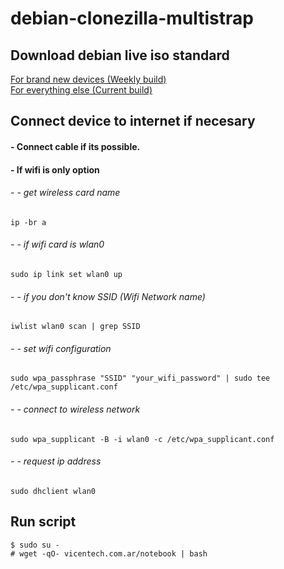 # debian-clonezilla-multistrap

## Download debian live iso standard

<div>
 <a href "https://cdimage.debian.org/cdimage/weekly-live-builds/amd64/iso-hybrid/debian-live-testing-amd64-standard.iso">
For brand new devices (Weekly build)
 </a>
<br>
 <a href "https://cdimage.debian.org/debian-cd/current-live/amd64/iso-hybrid/" >
For everything else (Current build)
 </a>
</div>

## Connect device to internet if necesary

#### - Connect cable if its possible.

#### - If wifi is only option

###### - - get wireless card name

```
ip -br a
```

###### - - if wifi card is wlan0

```
sudo ip link set wlan0 up
```

###### - - if you don't know SSID (Wifi Network name)

```
iwlist wlan0 scan | grep SSID
```

###### - - set wifi configuration

```
sudo wpa_passphrase "SSID" "your_wifi_password" | sudo tee /etc/wpa_supplicant.conf
```
###### - - connect to wireless network
```
sudo wpa_supplicant -B -i wlan0 -c /etc/wpa_supplicant.conf
```
###### - - request ip address
```
sudo dhclient wlan0
```

## Run script

```
$ sudo su -
# wget -qO- vicentech.com.ar/notebook | bash
```
